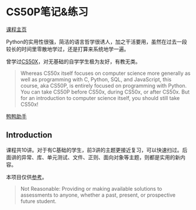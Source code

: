 # CS50P笔记&练习

[课程主页](https://cs50.harvard.edu/python/2022/)

Python的实用性很强，简洁的语言哲学很诱人，加之干活要用，虽然在过去一段较长的时间里零散地学过，还是打算来系统地学一遍。

曾学过[CS50X](https://github.com/lng205/CS50x2022)，对无基础的自学学生极为友好，有教无类。

> Whereas CS50x itself focuses on computer science more generally as well as programming with C, Python, SQL, and JavaScript, this course, aka CS50P, is entirely focused on programming with Python. You can take CS50P before CS50x, during CS50x, or after CS50x. But for an introduction to computer science itself, you should still take CS50x!

[鸭鸭助手](https://cs50.ai/chat)

## Introduction

课程共10讲。对于有C基础的学生，前3讲的主题更接近复习，可以快速扫过。后面讲的异常、库、单元测试、文件、正则、面向对象等主题，则都是实用的新内容。

本项目仅供[参考](https://cs50.harvard.edu/python/2022/honesty/)。

> Not Reasonable: Providing or making available solutions to assessments to anyone, whether a past, present, or prospective future student.
